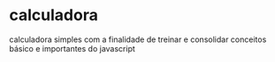 # calculadora
 calculadora simples com a finalidade de treinar e consolidar conceitos básico e importantes do javascript
